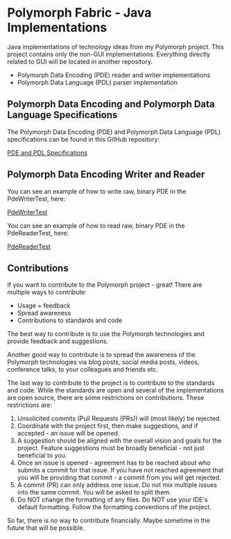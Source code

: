# Polymorph Fabric - Java Implementations
Java implementations of technology ideas from my Polymorph project. This project contains only the
non-GUI implementations. Everything directly related to GUI will be located in another repository.

- Polymorph Data Encoding (PDE) reader and writer implementations
- Polymorph Data Language (PDL) parser implementation


## Polymorph Data Encoding and Polymorph Data Language Specifications
The Polymorph Data Encoding (PDE) and Polymorph Data Language (PDL) specifications can be found in
this GitHub repository:


[PDE and PDL Specifications](https://github.com/jjenkov/pde-pdl-specification)


## Polymorph Data Encoding Writer and Reader

You can see an example of how to write raw, binary PDE in the PdeWriterTest, here:


[PdeWriterTest](https://github.com/jjenkov/polymorph-fabric-java/blob/main/src/test/java/com/plmph/pde/PdeWriterTest.java)


You can see an example of how to read raw, binary PDE in the PdeReaderTest, here:

[PdeReaderTest](https://github.com/jjenkov/polymorph-fabric-java/blob/main/src/test/java/com/plmph/pde/PdeReaderTest.java)


## Contributions
If you want to contribute to the Polymorph project - great! There are multiple ways to contribute:

 - Usage + feedback
 - Spread awareness
 - Contributions to standards and code

The best way to contribute is to use the Polymorph technologies and provide feedback and suggestions.

Another good way to contribute is to spread the awareness of the Polymorph technologies via blog posts,
social media posts, videos, conference talks, to your colleagues and friends etc.

The last way to contribute to the project is to contribute to the standards and code. 
While the standards are open and several of the implementations are open source, 
there are some restrictions on contributions. These restrictions are:

1) Unsolicited commits (Pull Requests (PRs)) will (most likely) be rejected. 
2) Coordinate with the project first, then make suggestions, and if accepted - an issue will be opened.
3) A suggestion should be aligned with the overall vision and goals for the project. Feature suggestions must be broadly beneficial - not just beneficial to you. 
4) Once an issue is opened - agreement has to be reached about who submits a commit for that issue. If you have not reached agreement that you will be providing that commit - a commit from you will get rejected. 
5) A commit (PR) can only address one issue. Do not mix multiple issues into the same commit. You will be asked to split them.
6) Do NOT change the formatting of any files. Do NOT use your IDE's default formatting. Follow the formatting conventions of the project.

So far, there is no way to contribute financially. Maybe sometime in the future that will be possible.
